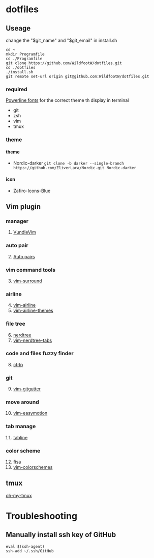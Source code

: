 # dotfiles

## Useage
change the "$git_name" and "$git_email" in install.sh

```
cd ~
mkdir Programfile
cd ./Programfile
git clone https://github.com/WildfootW/dotfiles.git
cd ./dotfiles
./install.sh
git remote set-url origin git@github.com:WildfootW/dotfiles.git
```

### required
[Powerline fonts](https://github.com/powerline/fonts)
for the correct theme th display in terminal
* git
* zsh
* vim
* tmux

### theme
#### theme
* Nordic-darker
    `git clone -b darker --single-branch  https://github.com/EliverLara/Nordic.git Nordic-darker`

#### icon
* Zafiro-Icons-Blue


## Vim plugin
### manager
1. [VundleVim](https://github.com/VundleVim/Vundle.vim)
### auto pair
2. [Auto pairs](https://github.com/vim-scripts/Auto-Pairs)
### vim command tools
3. [vim-surround](https://github.com/tpope/vim-surround)
### airline
4. [vim-airline](https://github.com/vim-airline/vim-airline)
5. [vim-airline-themes](https://github.com/vim-airline/vim-airline-themes)
### file tree
6. [nerdtree](https://github.com/scrooloose/nerdtree)
7. [vim-nerdtree-tabs](https://github.com/jistr/vim-nerdtree-tabs)
### code and files fuzzy finder
8. [ctrlp](https://github.com/kien/ctrlp.vim)
### git
9. [vim-gitgutter](https://github.com/airblade/vim-gitgutter)
### move around
10. [vim-easymotion](https://github.com/easymotion/vim-easymotion)
### tab manage
11. [tabline](https://github.com/mkitt/tabline.vim)
### color scheme
12. [fisa](https://github.com/fisadev/fisa-vim-colorscheme)
13. [vim-colorschemes](https://github.com/flazz/vim-colorschemes)

## tmux
[oh-my-tmux](https://github.com/gpakosz/.tmux)

# Troubleshooting
## Manually install ssh key of GitHub
```
eval $(ssh-agent)
ssh-add ~/.ssh/GitHub
```
